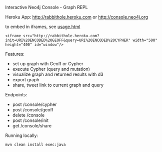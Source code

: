 Interactive Neo4j Console - Graph REPL
 
Heroku App: http://rabbithole.heroku.com or http://console.neo4j.org

to embed in iframes, see [usage.html](http://rabbithole.herokuapp.com/usage.html)

    <iframe src="http://rabbithole.heroku.com?init=URI%20ENCODED%20GEOFF&query=URI%20ENCODED%20CYPHER" width="500" height="400" id="window"/>
        
Features:
* set up graph with Geoff or Cypher
* execute Cypher (query and mutation)
* visualize graph and returned results with d3
* export graph
* share, tweet link to current graph and query
 
Endpoints:

* post /console/cypher
* post /console/geoff
* delete /console
* post /console/init
* get /console/share

Running locally:

    mvn clean install exec:java 
